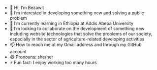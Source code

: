 - 👋 Hi, I’m Bezawit
- 👀 I’m interested in developing something new and solving a public problem
- 🌱 I’m currently learning in Ethiopia at Addis Abeba University
- 💞️ I’m looking to collaborate on the development of something new including website technologies that solve the problems  of our society, especially in the sector of agriculture-related developing activities 
- 📫 How to reach me at my Gmail address and through my GitHub account 
- 😄 Pronouns: she/her
- ⚡ Fun fact: I enjoy working too many hours 

<!---
adiam16/adiam16 is a ✨ special ✨ repository because its `README.md` (this file) appears on your GitHub profile.
You can click the Preview link to take a look at your changes.
--->
